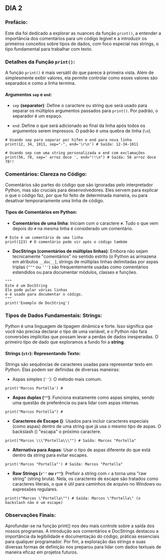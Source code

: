 ## DIA 2

### Prefácio:

Este dia foi dedicado a explorar as nuances da função ``print()``, a entender a importância dos comentários para um código legível e a introduzir os primeiros conceitos sobre tipos de dados, com foco especial nas strings, o tipo fundamental para trabalhar com texto.

### Detalhes da Função ``print()``:
A função ``print()`` é mais versátil do que parece à primeira vista. Além de simplesmente exibir valores, ela permite controlar como esses valores são separados e como a linha termina.

#### Argumentos ``sep`` e ``end``:
- ``sep`` **(separator)**: Define o caractere ou string que será usado para separar os múltiplos argumentos passados para ``print()``. Por padrão, o separador é um espaço.

- ``end``: Define o que será adicionado ao final da linha após todos os argumentos serem impressos. O padrão é uma quebra de linha (``\n``).

````
# Usando sep para separar por hífen e end para nova linha
print(12, 34, 1011, sep="-", end='\r\n') # Saída: 12-34-1011

# Usando sep com uma string personalizada e end com exclamações
print(56, 78, sep=' arroz doce ', end="!!\n") # Saída: 56 arroz doce 78!!
````

### Comentários: Clareza no Código:

Comentários são partes do código que são ignoradas pelo interpretador Python, mas são cruciais para desenvolvedores. Eles servem para explicar o que o código faz, por que foi feito de determinada maneira, ou para desativar temporariamente uma linha de código.

#### Tipos de Comentários em Python:
- **Comentários de uma linha**: Iniciam com o caractere ``#``. Tudo o que vem depois do ``#`` na mesma linha é considerado um comentário.

````
# Este é um comentário de uma linha
print(123) # O comentário pode vir após o código também
````

- **DocStrings (comentários de múltiplas linhas)**: Embora não sejam tecnicamente "comentários" no sentido estrito (o Python as armazena em atributos ``__doc__``), strings de múltiplas linhas delimitadas por aspas triplas (``"""`` ou ``'''``) são frequentemente usadas como comentários estendidos ou para documentar módulos, classes e funções.

````
"""
Este é um DocString
Ele pode pular várias linhas
e é usado para documentar o código.
"""
print('Exemplo de DocString')
````

### Tipos de Dados Fundamentais: Strings:
Python é uma linguagem de tipagem dinâmica e forte. Isso significa que você não precisa declarar o tipo de uma variável, e o Python não fará conversões implícitas que possam levar a perdas de dados inesperadas. O primeiro tipo de dado que exploramos a fundo foi a **string**.

#### Strings (``str``): Representando Texto:

Strings são sequências de caracteres usadas para representar texto em Python. Elas podem ser definidas de diversas maneiras:

- Aspas simples (``''``): O método mais comum.

````
print('Marcos Portella') #
````

- **Aspas duplas (``""``)**: Funciona exatamente como aspas simples, sendo uma questão de preferência ou para lidar com aspas internas.

````
print("Marcos Portella") #
````

- **Caracteres de Escape (\)**: Usados para incluir caracteres especiais (como aspas) dentro de uma string que já usa o mesmo tipo de aspas. O backslash (\) "escapa" o próximo caractere.

````
print("Marcos \\\"Portella\\\"") # Saída: Marcos "Portella"
````

- **Alternativa para Aspas**: Usar o tipo de aspas diferente do que está dentro da string para evitar escapes.

````
print('Marcos "Portella"') # Saída: Marcos "Portella"
````

- **Raw Strings (``r''`` ou ``r""``)**: Prefixir a string com ``r`` a torna uma "raw string" (string bruta). Nela, os caracteres de escape são tratados como caracteres literais, o que é útil para caminhos de arquivo no Windows ou expressões regulares.

````
print(r"Marcos \"Portella\"") # Saída: Marcos \"Portella\" (o backslash não é um escape)
````

### Observações Finais:

Aprofundar-se na função print() nos deu mais controle sobre a saída dos nossos programas. A introdução aos comentários e DocStrings destacou a importância da legibilidade e documentação do código, práticas essenciais para qualquer programador. Por fim, a exploração das strings e suas diversas formas de definição nos preparou para lidar com dados textuais de maneira eficaz em projetos futuros.